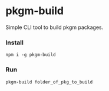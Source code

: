 # pkgm-build

Simple CLI tool to build pkgm packages.

### Install

```
npm i -g pkgm-build
```

### Run

```
pkgm-build folder_of_pkg_to_build
```
